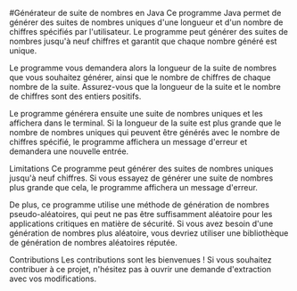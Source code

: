 #Générateur de suite de nombres en Java
Ce programme Java permet de générer des suites de nombres uniques d'une longueur et d'un nombre de chiffres spécifiés par l'utilisateur. Le programme peut générer des suites de nombres jusqu'à neuf chiffres et garantit que chaque nombre généré est unique.

Le programme vous demandera alors la longueur de la suite de nombres que vous souhaitez générer, ainsi que le nombre de chiffres de chaque nombre de la suite. Assurez-vous que la longueur de la suite et le nombre de chiffres sont des entiers positifs.

Le programme générera ensuite une suite de nombres uniques et les affichera dans le terminal. Si la longueur de la suite est plus grande que le nombre de nombres uniques qui peuvent être générés avec le nombre de chiffres spécifié, le programme affichera un message d'erreur et demandera une nouvelle entrée.

Limitations
Ce programme peut générer des suites de nombres uniques jusqu'à neuf chiffres. Si vous essayez de générer une suite de nombres plus grande que cela, le programme affichera un message d'erreur.

De plus, ce programme utilise une méthode de génération de nombres pseudo-aléatoires, qui peut ne pas être suffisamment aléatoire pour les applications critiques en matière de sécurité. Si vous avez besoin d'une génération de nombres plus aléatoire, vous devriez utiliser une bibliothèque de génération de nombres aléatoires réputée.

Contributions
Les contributions sont les bienvenues ! Si vous souhaitez contribuer à ce projet, n'hésitez pas à ouvrir une demande d'extraction avec vos modifications.
